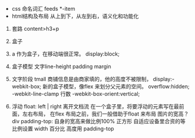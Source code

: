 - css 命名词汇
 feeds *-item
 - html结构及布局
  从上到下，从左到右，语义化和功能化            
  1. 套路
    content>h3+p
  2. 盒子
  3. a 作为盒子，在移动端很正常。 display:block;
  4. 盒子模型
    文字line-height padding margin
  5. 文字阶段
    tmall 商铺信息是由商家填的，他的高度不被限制，
    display:-webkit-box; 新的盒子模型，像flex 来划分父元素的空间。
    overflow:hidden;
    -webkit-line-clamp 行数
    -webkit-box-orient:vertical;

  6. 浮动   float: left | right
    离开文档流
    在一个盒子里，将要浮动的元素写在最前面，左右布局，
    在flex 布局之前，我们一般借助于float 来布局 
    图片的宽高？ div padding-top: 自身的宽高来做比例100% 正方形
    自适应设备里合资的等比例设置 width 百分比 高度用  padding-top